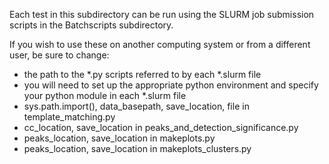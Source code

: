 Each test in this subdirectory can be run using the SLURM job submission scripts
in the Batchscripts subdirectory. 

If you wish to use these on another computing system or from a different user,
be sure to change:
* the path to the *.py scripts referred to by each *.slurm file
* you will need to set up the appropriate python environment and specify your python module in each *.slurm file
* sys.path.import(), data_basepath, save_location, file in template_matching.py
* cc_location, save_location in peaks_and_detection_significance.py
* peaks_location, save_location in makeplots.py
* peaks_location, save_location in makeplots_clusters.py
